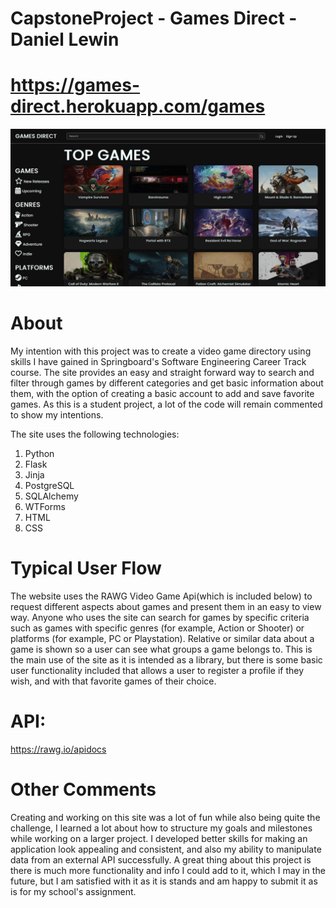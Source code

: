 # CapstoneProject - Games Direct - Daniel Lewin
# https://games-direct.herokuapp.com/games

![My Image](GamesDirectPreview.jpg)

# About
My intention with this project was to create a video game directory using skills I have gained in Springboard's Software Engineering Career Track course. The site provides an easy and straight forward way to search and filter through games by different categories and get basic information about them, with the option of creating a basic account to add and save favorite games. As this is a student project, a lot of the code will remain commented to show my intentions. 

The site uses the following technologies:
<ol>
  <li>Python</li>
  <li>Flask</li>
  <li>Jinja</li>
  <li>PostgreSQL</li>
  <li>SQLAlchemy</li>
  <li>WTForms</li>
  <li>HTML</li>
  <li>CSS</li>
</ol> 

# Typical User Flow
The website uses the RAWG Video Game Api(which is included below) to request different aspects about games and present them in an easy to view way. Anyone who uses the site can search for games by specific criteria such as games with specific genres (for example, Action or Shooter) or platforms (for example, PC or Playstation). Relative or similar data about a game is shown so a user can see what groups a game belongs to. This is the main use of the site as it is intended as a library, but there is some basic user functionality included that allows a user to register a profile if they wish, and with that favorite games of their choice. 

# API: 
https://rawg.io/apidocs

# Other Comments
Creating and working on this site was a lot of fun while also being quite the challenge, I learned a lot about how to structure my goals and milestones while working on a larger project. I developed better skills for making an application look appealing and consistent, and also my ability to manipulate data from an external API successfully. A great thing about this project is there is much more functionality and info I could add to it, which I may in the future, but I am satisfied with it as it is stands and am happy to submit it as is for my school's assignment.
